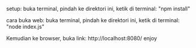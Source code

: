 setup:
buka terminal, pindah ke direktori ini,
ketik di terminal: "npm install"

cara buka web:
buka terminal, pindah ke direktori ini,
ketik di terminal: "node index.js"

Kemudian ke browser, buka link: http://localhost:8080/
enjoy
